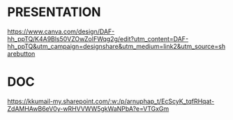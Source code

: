 # PRESENTATION
https://www.canva.com/design/DAF-hh_ppTQ/K4A9Bls50VZOwZoIFWqg2g/edit?utm_content=DAF-hh_ppTQ&utm_campaign=designshare&utm_medium=link2&utm_source=sharebutton

# DOC
https://kkumail-my.sharepoint.com/:w:/p/arnuphap_t/EcScyK_tqfRHqat-ZdAMHAwB6eV0y-wRHVVWW5gkWaNPbA?e=VTGxGm
